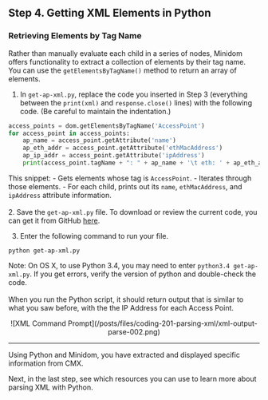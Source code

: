 ## Step 4. Getting XML Elements in Python

### Retrieving Elements by Tag Name

Rather than manually evaluate each child in a series of nodes, Minidom offers functionality to extract a collection of elements by their tag name. You can use the `getElementsByTagName()` method to return an array of elements.

1. In `get-ap-xml.py`, replace the code you inserted in Step 3 (everything between the `print(xml)` and `response.close()` lines) with the following code. (Be careful to maintain the indentation.)

```python
access_points = dom.getElementsByTagName('AccessPoint')
for access_point in access_points:
    ap_name = access_point.getAttribute('name')
    ap_eth_addr = access_point.getAttribute('ethMacAddress')
    ap_ip_addr = access_point.getAttribute('ipAddress')
    print(access_point.tagName + ": " + ap_name + '\t eth: ' + ap_eth_addr + '\t ip: ' + ap_ip_addr)
```

This snippet:
	-  Gets elements whose tag is `AccessPoint`.
	-  Iterates through those elements.
	-  For each child, prints out its `name`, `ethMacAddress`, and `ipAddress` attribute information.
<br/>
<br/>
2. Save the `get-ap-xml.py` file. To download or review the current code, you can get it from GitHub <a href="https://github.com/CiscoDevNet/coding-skills-sample-code/blob/master/coding201-parsing-xml/get-ap-xml-4.py" target="_blank">here</a>.

3. Enter the following command to run your file.
```
python get-ap-xml.py
```
Note: On OS X, to use Python 3.4, you may need to enter `python3.4 get-ap-xml.py`. If you get errors, verify the version of python and double-check the code.
<br/>
<br/>
When you run the Python script, it should return output that is similar to what you saw before, with the the IP Address for each Access Point.

<div style="text-align:center" markdown="1">
![XML Command Prompt](/posts/files/coding-201-parsing-xml/xml-output-parse-002.png)
</div>

----------

Using Python and Minidom, you have extracted and displayed specific information from CMX.

Next, in the last step, see which resources you can use to learn more about parsing XML with Python.
